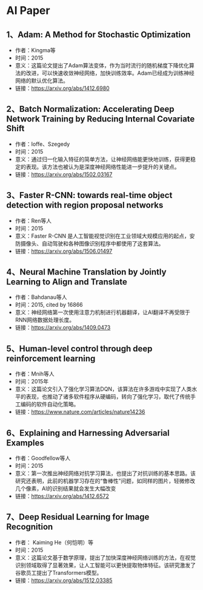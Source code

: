 # AI Paper

## 1、Adam: A Method for Stochastic Optimization
* 作者：Kingma等
* 时间：2015
* 意义：这篇论文提出了Adam算法变体，作为当时流行的随机梯度下降优化算法的改进，可以快速收敛神经网络，加快训练效率。Adam已经成为训练神经网络的默认优化算法。
* 链接：https://arxiv.org/abs/1412.6980

## 2、Batch Normalization: Accelerating Deep Network Training by Reducing Internal Covariate Shift
* 作者：Ioffe、Szegedy
* 时间：2015
* 意义：通过归一化输入特征的简单方法，让神经网络能更快地训练，获得更稳定的表现。该方法也被认为是深度神经网络性能进一步提升的关键点。
* 链接：https://arxiv.org/abs/1502.03167

## 3、Faster R-CNN: towards real-time object detection with region proposal networks
* 作者：Ren等人
* 时间：2015
* 意义：Faster R-CNN 是人工智能视觉识别在工业领域大规模应用的起点，安防摄像头、自动驾驶和各种图像识别程序中都使用了这套算法。
* 链接：https://arxiv.org/abs/1506.01497

## 4、Neural Machine Translation by Jointly Learning to Align and Translate
* 作者：Bahdanau等人
* 时间：2015, cited by 16866
* 意义：神经网络第一次使用注意力机制进行机器翻译，让AI翻译不再受限于RNN网络数据处理长度。
* 链接：https://arxiv.org/abs/1409.0473

## 5、Human-level control through deep reinforcement learning
* 作者：Mnih等人
* 时间：2015年
* 意义：这篇论文引入了强化学习算法DQN，该算法在许多游戏中实现了人类水平的表现，也推动了诸多软件程序从硬编码，转向了强化学习，取代了传统手工编码的软件自动化策略。
* 链接：https://www.nature.com/articles/nature14236

## 6、Explaining and Harnessing Adversarial Examples
* 作者：Goodfellow等人
* 时间：2015
* 意义：第一次推出神经网络对抗学习算法，也提出了对抗训练的基本思路。该研究还表明，此前的机器学习存在的“鲁棒性”问题，如同样的图片，轻微修改几个像素，AI的识别结果就会发生大幅改变
* 链接：https://arxiv.org/abs/1412.6572

## 7、Deep Residual Learning for Image Recognition
* 作者： Kaiming He（何恺明）等
* 时间：2015
* 意义：这篇论文基于数学原理，提出了加快深度神经网络训练的方法，在视觉识别领域取得了显著效果，让人工智能可以更快提取物体特征。该研究激发了谷歌员工提出了Transformers模型。
* 链接：https://arxiv.org/abs/1512.03385

